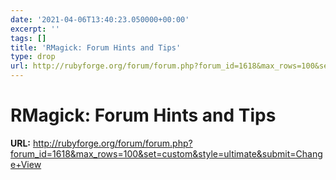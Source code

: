 ```yaml
---
date: '2021-04-06T13:40:23.050000+00:00'
excerpt: ''
tags: []
title: 'RMagick: Forum Hints and Tips'
type: drop
url: http://rubyforge.org/forum/forum.php?forum_id=1618&max_rows=100&set=custom&style=ultimate&submit=Change+View
---
```


# RMagick: Forum Hints and Tips

**URL:** http://rubyforge.org/forum/forum.php?forum_id=1618&max_rows=100&set=custom&style=ultimate&submit=Change+View
